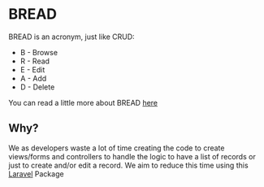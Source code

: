 # BREAD

BREAD is an acronym, just like CRUD:

- B - Browse
- R - Read
- E - Edit
- A - Add
- D - Delete

You can read a little more about BREAD [here](http://paul-m-jones.com/post/2008/08/20/bread-not-crud/)

## Why?

We as developers waste a lot of time creating the code to create views/forms and controllers to handle the logic to have a list of records or just to create and/or edit a record. We aim to reduce this time using this [Laravel](https://laravel.com/) Package



